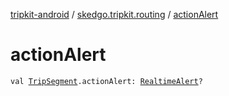 [tripkit-android](../index.md) / [skedgo.tripkit.routing](index.md) / [actionAlert](./action-alert.md)

# actionAlert

`val `[`TripSegment`](-trip-segment/index.md)`.actionAlert: `[`RealtimeAlert`](../com.skedgo.android.common.model/-realtime-alert/index.md)`?`